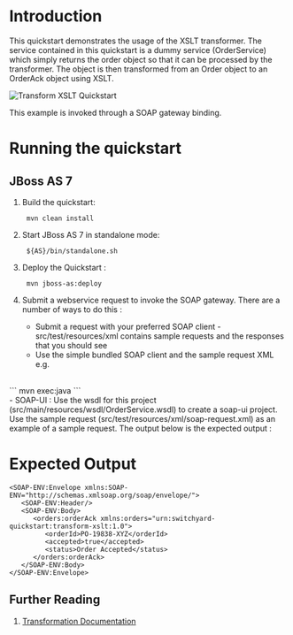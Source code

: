Introduction
============
This quickstart demonstrates the usage of the XSLT transformer.  The service contained in this 
quickstart is a dummy service (OrderService) which simply returns the order object so that it can 
be processed by the transformer.  The object is then transformed from an Order object to an 
OrderAck object using XSLT.  

![Transform XSLT Quickstart](https://github.com/jboss-switchyard/quickstarts/raw/master/transform-xslt/transform-xslt.jpg)

This example is invoked through a SOAP gateway binding.  

Running the quickstart
======================

JBoss AS 7
----------
1. Build the quickstart:

        mvn clean install

2. Start JBoss AS 7 in standalone mode:

        ${AS}/bin/standalone.sh

3. Deploy the Quickstart : 

        mvn jboss-as:deploy

4. Submit a webservice request to invoke the SOAP gateway.  There are a number of ways to do this :
    - Submit a request with your preferred SOAP client - src/test/resources/xml contains 
      sample requests and the responses that you should see
    - Use the simple bundled SOAP client and the sample request XML e.g.
<br/>
```
            mvn exec:java
```
<br/>
    - SOAP-UI : Use the wsdl for this project (src/main/resources/wsdl/OrderService.wsdl) to 
      create a soap-ui project. Use the sample request (src/test/resources/xml/soap-request.xml) 
      as an example of a sample request. The output below is the expected output : 

Expected Output
===============
```
<SOAP-ENV:Envelope xmlns:SOAP-ENV="http://schemas.xmlsoap.org/soap/envelope/">
   <SOAP-ENV:Header/>
   <SOAP-ENV:Body>
      <orders:orderAck xmlns:orders="urn:switchyard-quickstart:transform-xslt:1.0">
         <orderId>PO-19838-XYZ</orderId>
         <accepted>true</accepted>
         <status>Order Accepted</status>
      </orders:orderAck>
   </SOAP-ENV:Body>
</SOAP-ENV:Envelope>
```

## Further Reading

1. [Transformation Documentation](https://docs.jboss.org/author/display/SWITCHYARD/Transformation)
